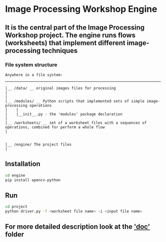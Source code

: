 # Image Processing Workshop Engine

## It is the central part of the Image Processing Workshop project. The engine runs flows (worksheets) that implement different image-processing techniques

### File system structure

    Anywhere in a file system:
_____
    |__ /data/ __ original images files for processing
    |
    |
    |__ /modules/ __ Python scripts that implemented sets of simple image-processing operations
    |    |
    |    |__init__.py - the 'modules' package declaration
    |   
    |__ /worksheets/ __ set of a worksheet files with a sequences of operations, combined for perform a whole flow 
    |   
    

    |__ /engine/ The project files
    |

## Installation

```bash
cd engine
pip install opencv-python
```

## Run

```bash
cd project
python driver.py -f <worksheet file name> -i <input file name>
```

## For more detailed description look at the ['doc'](./doc/README.md) folder
